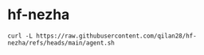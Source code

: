 # hf-nezha
~~~
curl -L https://raw.githubusercontent.com/qilan28/hf-nezha/refs/heads/main/agent.sh
~~~
